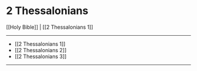 # 2 Thessalonians

[[Holy Bible]] | [[2 Thessalonians 1]]

---

- [[2 Thessalonians 1]]
- [[2 Thessalonians 2]]
- [[2 Thessalonians 3]]

---

